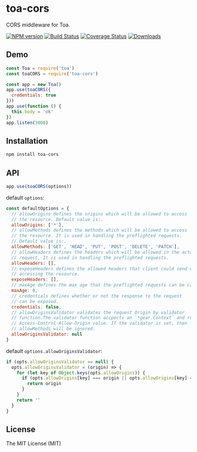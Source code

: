 # toa-cors

CORS middleware for Toa.

[![NPM version][npm-image]][npm-url]
[![Build Status][travis-image]][travis-url]
[![Coverage Status][coveralls-image]][coveralls-url]
[![Downloads][downloads-image]][downloads-url]

## Demo

```js
const Toa = require('toa')
const toaCORS = require('toa-cors')

const app = new Toa()
app.use(toaCORS({
  credentials: true
}))
app.use(function () {
  this.body = 'ok'
})
app.listen(3000)
```

## Installation

```bash
npm install toa-cors
```

## API

```js
app.use(toaCORS(options))
```

default `options`:

```js
const defaultOptions = {
  // allowOrigins defines the origins which will be allowed to access
  // the resource. Default value is:.
  allowOrigins: ['*'],
  // allowMethods defines the methods which will be allowed to access
  // the resource. It is used in handling the preflighted requests.
  // Default value is:.
  allowMethods: ['GET', 'HEAD', 'PUT', 'POST', 'DELETE', 'PATCH'],
  // allowHeaders defines the headers which will be allowed in the actual
  // request, It is used in handling the preflighted requests.
  allowHeaders: [],
  // exposeHeaders defines the allowed headers that client could send when
  // accessing the resource.
  exposeHeaders: [],
  // maxAge defines the max age that the preflighted requests can be cached, seconds.
  maxAge: 0,
  // credentials defines whether or not the response to the request
  // can be exposed.
  credentials: false,
  // allowOriginsValidator validates the request Origin by validator
  // function.The validator function accpects an `*gear.Context` and returns the
  // Access-Control-Allow-Origin value. If the validator is set, then
  // allowMethods will be ignored.
  allowOriginsValidator: null
}
```

default `options.allowOriginsValidator`:

```js
if (opts.allowOriginsValidator == null) {
  opts.allowOriginsValidator = (origin) => {
    for (let key of Object.keys(opts.allowOrigins)) {
      if (opts.allowOrigins[key] === origin || opts.allowOrigins[key] === '*') {
        return origin
      }
    }
    return ''
  }
}
```

## License

The MIT License (MIT)

[npm-url]: https://npmjs.org/package/toa-cors
[npm-image]: http://img.shields.io/npm/v/toa-cors.svg

[travis-url]: https://travis-ci.org/toajs/toa-cors
[travis-image]: http://img.shields.io/travis/toajs/toa-cors.svg

[coveralls-url]: https://coveralls.io/r/toajs/toa-cors
[coveralls-image]: https://coveralls.io/repos/toajs/toa-cors/badge.svg

[downloads-url]: https://npmjs.org/package/toa-cors
[downloads-image]: http://img.shields.io/npm/dm/toa-cors.svg?style=flat-square